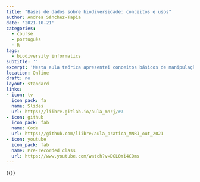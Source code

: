 ```yaml
---
title: "Bases de dados sobre biodiversidade: conceitos e usos"
author: Andrea Sánchez-Tapia
date: '2021-10-21'
categories:
  - course
  - português
  - R
tags:
  - biodiversity informatics
subtitle: ''
excerpt: 'Nesta aula teórica apresentei conceitos básicos de manipulação de bases de dados de biodiversidade usando R'
location: Online
draft: no
layout: standard
links:
- icon: tv
  icon_pack: fa
  name: Slides
  url: https://liibre.gitlab.io/aula_mnrj/#1
- icon: github
  icon_pack: fab
  name: Code
  url: https://github.com/liibre/aula_pratica_MNRJ_out_2021
- icon: youtube
  icon_pack: fab
  name: Pre-recorded class
  url: https://www.youtube.com/watch?v=DGL0Yi4COms
---
```


{{<youtube DGL0Yi4COms>}}


